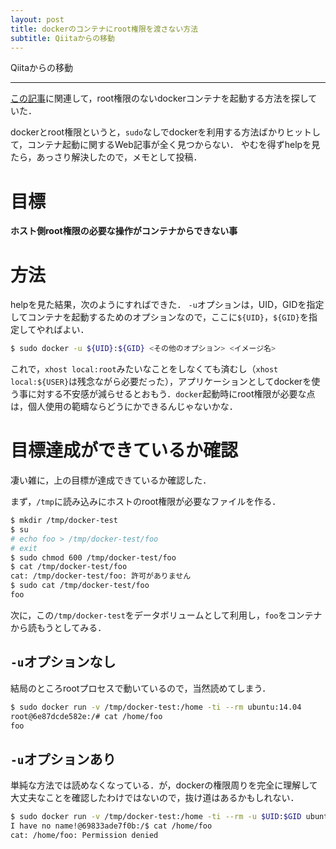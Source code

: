 ```yaml
---
layout: post
title: dockerのコンテナにroot権限を渡さない方法
subtitle: Qiitaからの移動
---
```


Qiitaからの移動

---

[この記事](http://qiita.com/MikamiHiroaki/items/8c22918edcada1ec2aba)に関連して，root権限のないdockerコンテナを起動する方法を探していた．

dockerとroot権限というと，`sudo`なしでdockerを利用する方法ばかりヒットして，コンテナ起動に関するWeb記事が全く見つからない．
やむを得ずhelpを見たら，あっさり解決したので，メモとして投稿．

# 目標
**ホスト側root権限の必要な操作がコンテナからできない事**

# 方法
helpを見た結果，次のようにすればできた．
`-u`オプションは，UID，GIDを指定してコンテナを起動するためのオプションなので，ここに`${UID}`，`${GID}`を指定してやればよい．

```bash
$ sudo docker -u ${UID}:${GID} <その他のオプション> <イメージ名>
```

これで，`xhost local:root`みたいなことをしなくても済むし（`xhost local:${USER}`は残念ながら必要だった），アプリケーションとしてdockerを使う事に対する不安感が減らせるとおもう．`docker`起動時にroot権限が必要な点は，個人使用の範疇ならどうにかできるんじゃないかな．


# 目標達成ができているか確認
凄い雑に，上の目標が達成できているか確認した．

まず，`/tmp`に読み込みにホストのroot権限が必要なファイルを作る．

```bash
$ mkdir /tmp/docker-test
$ su
# echo foo > /tmp/docker-test/foo
# exit
$ sudo chmod 600 /tmp/docker-test/foo
$ cat /tmp/docker-test/foo
cat: /tmp/docker-test/foo: 許可がありません
$ sudo cat /tmp/docker-test/foo
foo
```

次に，この`/tmp/docker-test`をデータボリュームとして利用し，`foo`をコンテナから読もうとしてみる．

## `-u`オプションなし
結局のところrootプロセスで動いているので，当然読めてしまう．

```bash
$ sudo docker run -v /tmp/docker-test:/home -ti --rm ubuntu:14.04
root@6e87dcde582e:/# cat /home/foo
foo
```

## `-u`オプションあり
単純な方法では読めなくなっている．が，dockerの権限周りを完全に理解して大丈夫なことを確認したわけではないので，抜け道はあるかもしれない．

```bash
$ sudo docker run -v /tmp/docker-test:/home -ti --rm -u $UID:$GID ubuntu:14.04
I have no name!@69833ade7f0b:/$ cat /home/foo
cat: /home/foo: Permission denied
```

